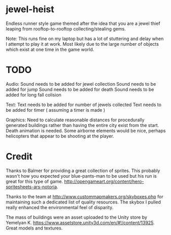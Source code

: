 jewel-heist
===========

Endless runner style game themed after the idea that you are a jewel thief leaping from rooftop-to-rooftop collecting/stealing gems. 

Note: This runs fine on my laptop but has a lot of stuttering and delay when I attempt to play it at work. Most likely due to the large number of objects which exist at one time in the game world.

TODO
====
Audio:
Sound needs to be added for jewel collection
Sound needs to be added for jump
Sound needs to be added for death
Sound needs to be added for long fall colision

Text:
Text needs to be added for number of jewels collected
Text needs to be added for timer ( assuming a timer is made )

Graphics:
Need to calculate reasonable distances for procedurally generated buildings rather than having the entire city exist
from the start.
Death animation is needed.
Some airborne elements would be nice, perhaps helicopters that appear to be shooting at the player.




Credit
======
Thanks to Balmer for providing a great collection of sprites. This probably wasn't how you expected your
blue-pants-man to be used but his run is great for this type of game. http://opengameart.org/content/hero-spritesheets-ars-notoria.

Thanks to the team at http://www.custommapmakers.org/skyboxes.php for maintaining such a dedicated list of quality resources. The skybox I pulled really enhanced the environmental feel of disparity.

The mass of buildings were an asset uploaded to the Unity store by Yemelyan K. https://www.assetstore.unity3d.com/en/#!/content/13925. Great models and textures.

